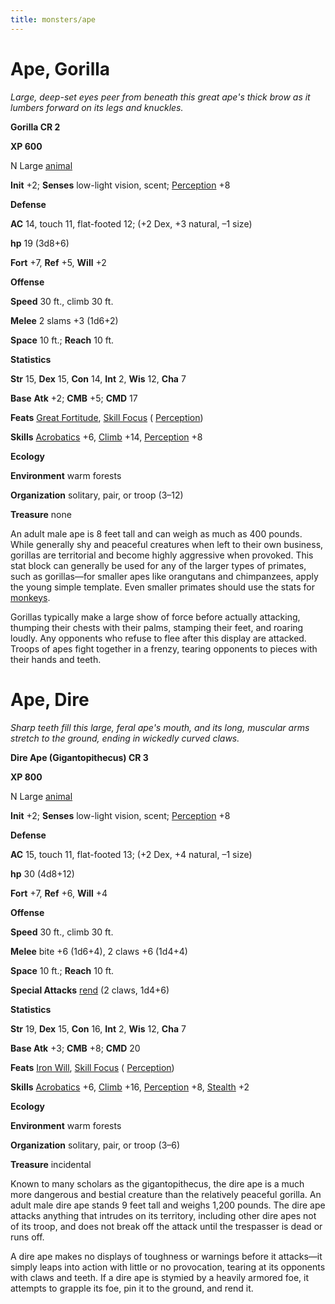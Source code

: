 ```yaml
---
title: monsters/ape
---
```

# Ape, Gorilla

_Large, deep-set eyes peer from beneath this great ape's thick brow as it lumbers forward on its legs and knuckles._

**Gorilla CR 2**

**XP 600**

N Large [animal](creatureTypes.md#_animal)

**Init** +2; **Senses** low-light vision, scent; [Perception](../skills/perception.md#_perception) +8

**Defense**

**AC** 14, touch 11, flat-footed 12; (+2 Dex, +3 natural, –1 size)

**hp** 19 (3d8+6)

**Fort** +7, **Ref** +5, **Will** +2

**Offense**

**Speed** 30 ft., climb 30 ft.

**Melee** 2 slams +3 (1d6+2)

**Space** 10 ft.; **Reach** 10 ft.

**Statistics**

**Str** 15, **Dex** 15, **Con** 14, **Int** 2, **Wis** 12, **Cha** 7

**Base**  **Atk** +2; **CMB** +5; **CMD** 17

**Feats** [Great Fortitude](../feats.md#_great-fortitude), [Skill Focus](../feats.md#_skill-focus) ( [Perception](../skills/perception.md#_perception))

**Skills** [Acrobatics](../skills/acrobatics.md#_acrobatics) +6, [Climb](../skills/climb.md#_climb) +14, [Perception](../skills/perception.md#_perception) +8

**Ecology**

**Environment** warm forests

**Organization** solitary, pair, or troop (3–12)

**Treasure** none

An adult male ape is 8 feet tall and can weigh as much as 400 pounds. While generally shy and peaceful creatures when left to their own business, gorillas are territorial and become highly aggressive when provoked. This stat block can generally be used for any of the larger types of primates, such as gorillas—for smaller apes like orangutans and chimpanzees, apply the young simple template. Even smaller primates should use the stats for [monkeys](familiar.md#_monkey).

Gorillas typically make a large show of force before actually attacking, thumping their chests with their palms, stamping their feet, and roaring loudly. Any opponents who refuse to flee after this display are attacked. Troops of apes fight together in a frenzy, tearing opponents to pieces with their hands and teeth.

# Ape, Dire

_Sharp teeth fill this large, feral ape's mouth, and its long, muscular arms stretch to the ground, ending in wickedly curved claws._

**Dire Ape (Gigantopithecus) CR 3**

**XP 800**

N Large [animal](creatureTypes.md#_animal)

**Init** +2; **Senses** low-light vision, scent; [Perception](../skills/perception.md#_perception) +8

**Defense**

**AC** 15, touch 11, flat-footed 13; (+2 Dex, +4 natural, –1 size)

**hp** 30 (4d8+12)

**Fort** +7, **Ref** +6, **Will** +4

**Offense**

**Speed** 30 ft., climb 30 ft.

**Melee** bite +6 (1d6+4), 2 claws +6 (1d4+4)

**Space** 10 ft.; **Reach** 10 ft.

**Special Attacks** [rend](universalMonsterRules.md#_rend) (2 claws, 1d4+6)

**Statistics**

**Str** 19, **Dex** 15, **Con** 16, **Int** 2, **Wis** 12, **Cha** 7

**Base Atk** +3; **CMB** +8; **CMD** 20

**Feats** [Iron Will](../feats.md#_iron-will), [Skill Focus](../feats.md#_skill-focus) ( [Perception](../skills/perception.md#_perception))

**Skills** [Acrobatics](../skills/acrobatics.md#_acrobatics) +6, [Climb](../skills/climb.md#_climb) +16, [Perception](../skills/perception.md#_perception) +8, [Stealth](../skills/stealth.md#_stealth) +2

**Ecology**

**Environment** warm forests

**Organization** solitary, pair, or troop (3–6)

**Treasure** incidental

Known to many scholars as the gigantopithecus, the dire ape is a much more dangerous and bestial creature than the relatively peaceful gorilla. An adult male dire ape stands 9 feet tall and weighs 1,200 pounds. The dire ape attacks anything that intrudes on its territory, including other dire apes not of its troop, and does not break off the attack until the trespasser is dead or runs off.

A dire ape makes no displays of toughness or warnings before it attacks—it simply leaps into action with little or no provocation, tearing at its opponents with claws and teeth. If a dire ape is stymied by a heavily armored foe, it attempts to grapple its foe, pin it to the ground, and rend it.

